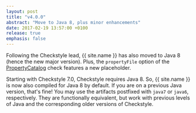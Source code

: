 ```yaml
---
layout: post
title: "v4.0.0"
abstract: "Move to Java 8, plus minor enhancements"
date: 2017-02-19 13:57:00 +0100
release: true
emphasis: false
---
```


Following the Checkstyle lead, {{ site.name }} has also moved to Java&nbsp;8 (hence the new major version).
Plus, the `propertyFile` option of the
[PropertyCatalog](http://checkstyle-addons.thomasjensen.com/v4.0.0/checks/misc.html#PropertyCatalog) check
features a new placeholder.<!--break-->

Starting with Checkstyle 7.0, Checkstyle requires Java&nbsp;8. So, {{ site.name }} is now also compiled
for Java&nbsp;8 by default. If you are on a previous Java version, that's fine! You may use the artifacts
postfixed with `java7` or `java6`, respectively. They are functionally equivalent, but work with previous
levels of Java and the corresponding older versions of Checkstyle.
